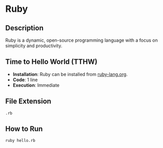 # Ruby

## Description

Ruby is a dynamic, open-source programming language with a focus on simplicity and productivity.

## Time to Hello World (TTHW)

- **Installation**: Ruby can be installed from [ruby-lang.org](https://www.ruby-lang.org/).
- **Code**: 1 line
- **Execution**: Immediate

## File Extension

`.rb`

## How to Run

```sh
ruby hello.rb
```
